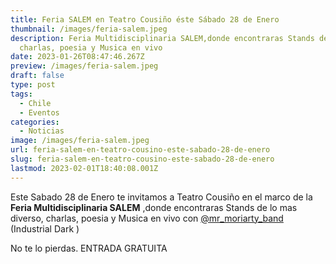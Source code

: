 ```yaml
---
title: Feria SALEM en Teatro Cousiño éste Sábado 28 de Enero
thumbnail: /images/feria-salem.jpeg
description: Feria Multidisciplinaria SALEM,donde encontraras Stands de lo mas diverso,
  charlas, poesia y Musica en vivo
date: 2023-01-26T08:47:46.267Z
preview: /images/feria-salem.jpeg
draft: false
type: post
tags:
  - Chile
  - Eventos
categories:
  - Noticias
image: /images/feria-salem.jpeg
url: feria-salem-en-teatro-cousino-este-sabado-28-de-enero
slug: feria-salem-en-teatro-cousino-este-sabado-28-de-enero
lastmod: 2023-02-01T18:40:08.001Z
---
```

Este Sabado 28 de Enero te invitamos a Teatro Cousiño en el marco de la **Feria Multidisciplinaria SALEM** ,donde encontraras Stands de lo mas diverso, charlas, poesia y Musica en vivo con [@mr_moriarty_band](https://instagram.com/mr_moriarty_band) (Industrial Dark )

No te lo pierdas. ENTRADA GRATUITA
